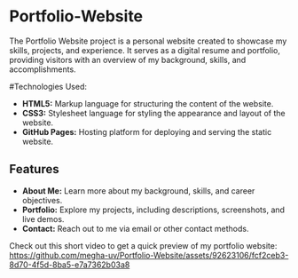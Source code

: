 # Portfolio-Website
The Portfolio Website project is a personal website created to showcase my skills, projects, and experience. It serves as a digital resume and portfolio, providing visitors with an overview of my background, skills, and accomplishments.

#Technologies Used:
- **HTML5:** Markup language for structuring the content of the website.
- **CSS3:** Stylesheet language for styling the appearance and layout of the website.
- **GitHub Pages:** Hosting platform for deploying and serving the static website.

## Features

- **About Me:** Learn more about my background, skills, and career objectives.
- **Portfolio:** Explore my projects, including descriptions, screenshots, and live demos.
- **Contact:** Reach out to me via email or other contact methods.

Check out this short video to get a quick preview of my portfolio website:
https://github.com/megha-uv/Portfolio-Website/assets/92623106/fcf2ceb3-8d70-4f5d-8ba5-e7a7362b03a8


